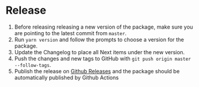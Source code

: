 # Release

1. Before releasing releasing a new version of the package, make sure you are pointing to the latest commit from `master`.
2. Run `yarn version` and follow the prompts to choose a version for the package.
3. Update the Changelog to place all Next items under the new version.
4. Push the changes and new tags to GitHub with `git push origin master --follow-tags`.
5. Publish the release on [Github Releases](https://github.com/Shopify/restyle/releases) and the package should be automatically published by Github Actions
